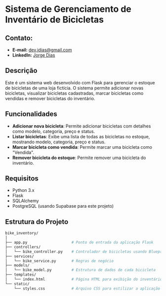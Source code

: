 # Sistema de Gerenciamento de Inventário de Bicicletas

##  Contato:
- **E-mail:** [dev.jdias@gmail.com](mailto:dev.jdias@gmail.com)
- **LinkedIn:** [Jorge Dias](https://www.linkedin.com/in/jorge-dias-66117629b/)

## Descrição

Este é um sistema web desenvolvido com Flask para gerenciar o estoque de bicicletas de uma loja fictícia. O sistema permite adicionar novas bicicletas, visualizar bicicletas cadastradas, marcar bicicletas como vendidas e remover bicicletas do inventário.

## Funcionalidades

- **Adicionar nova bicicleta**: Permite adicionar bicicletas com detalhes como modelo, categoria, preço e status.
- **Listar bicicletas**: Exibe uma lista de todas as bicicletas no estoque, mostrando modelo, categoria, preço e status.
- **Marcar bicicleta como vendida**: Permite marcar uma bicicleta como "Vendida".
- **Remover bicicleta do estoque**: Permite remover uma bicicleta do inventário.

## Requisitos

- Python 3.x
- Flask
- SQLAlchemy
- PostgreSQL (usando Supabase para este projeto)

## Estrutura do Projeto

```bash
bike_inventory/
│
├── app.py                    # Ponto de entrada da aplicação Flask
├── controllers/
│   └── bike_controller.py    # Controlador de bicicletas usando Blueprint
├── services/
│   └── bike_service.py       # Regras de negócio
├── models/
│   └── bike_model.py         # Estrutura de dados de cada bicicleta
├── templates/
│   └── index.html            # Página HTML para exibição do inventário
└── static/
    └── styles.css            # Arquivo CSS para estilizar a aplicação
